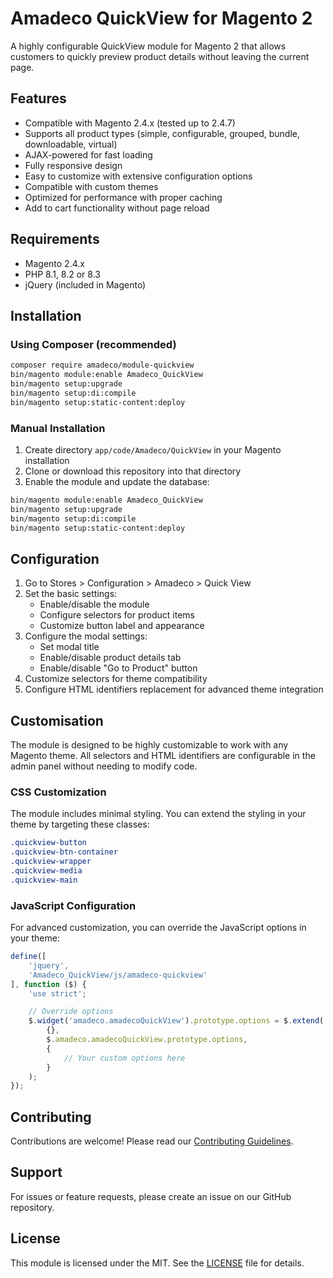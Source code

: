 # Amadeco QuickView for Magento 2

A highly configurable QuickView module for Magento 2 that allows customers to quickly preview product details without leaving the current page.

## Features

- Compatible with Magento 2.4.x (tested up to 2.4.7)
- Supports all product types (simple, configurable, grouped, bundle, downloadable, virtual)
- AJAX-powered for fast loading
- Fully responsive design
- Easy to customize with extensive configuration options
- Compatible with custom themes
- Optimized for performance with proper caching
- Add to cart functionality without page reload

## Requirements

- Magento 2.4.x
- PHP 8.1, 8.2 or 8.3
- jQuery (included in Magento)

## Installation

### Using Composer (recommended)

```bash
composer require amadeco/module-quickview
bin/magento module:enable Amadeco_QuickView
bin/magento setup:upgrade
bin/magento setup:di:compile
bin/magento setup:static-content:deploy
```

### Manual Installation

1. Create directory `app/code/Amadeco/QuickView` in your Magento installation
2. Clone or download this repository into that directory
3. Enable the module and update the database:

```bash
bin/magento module:enable Amadeco_QuickView
bin/magento setup:upgrade
bin/magento setup:di:compile
bin/magento setup:static-content:deploy
```

## Configuration

1. Go to Stores > Configuration > Amadeco > Quick View
2. Set the basic settings:
    - Enable/disable the module
    - Configure selectors for product items
    - Customize button label and appearance
3. Configure the modal settings:
    - Set modal title
    - Enable/disable product details tab
    - Enable/disable "Go to Product" button
4. Customize selectors for theme compatibility
5. Configure HTML identifiers replacement for advanced theme integration

## Customisation

The module is designed to be highly customizable to work with any Magento theme. All selectors and HTML identifiers are configurable in the admin panel without needing to modify code.

### CSS Customization

The module includes minimal styling. You can extend the styling in your theme by targeting these classes:

```css
.quickview-button
.quickview-btn-container
.quickview-wrapper
.quickview-media
.quickview-main
```

### JavaScript Configuration

For advanced customization, you can override the JavaScript options in your theme:

```js
define([
    'jquery',
    'Amadeco_QuickView/js/amadeco-quickview'
], function ($) {
    'use strict';

    // Override options
    $.widget('amadeco.amadecoQuickView').prototype.options = $.extend(
        {},
        $.amadeco.amadecoQuickView.prototype.options,
        {
            // Your custom options here
        }
    );
});
```

## Contributing

Contributions are welcome! Please read our [Contributing Guidelines](CONTRIBUTING.md).

## Support

For issues or feature requests, please create an issue on our GitHub repository.

## License

This module is licensed under the MIT. See the [LICENSE](LICENSE) file for details.